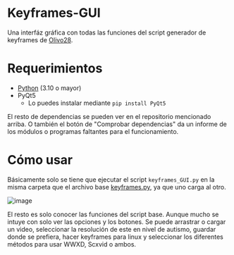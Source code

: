 # Keyframes-GUI
Una interfáz gráfica con todas las funciones del script generador de keyframes de [Olivo28](https://github.com/olivo28/Keyframes).

# Requerimientos
* [Python](https://www.Python.org/downloads) (3.10 o mayor)
* PyQt5
  - Lo puedes instalar mediante `pip install PyQt5`
 
El resto de dependencias se pueden ver en el repositorio mencionado arriba. O también el botón de "Comprobar dependencias" da un informe de los módulos o programas faltantes para el funcionamiento.

 # Cómo usar
Básicamente solo se tiene que ejecutar el script `keyframes_GUI.py` en la misma carpeta que el archivo base [keyframes.py](https://github.com/olivo28/Keyframes/blob/main/keyframes.py), ya que uno carga al otro. 

![image](https://github.com/RcUchiha/Keyframes-GUI/assets/16442041/991357bc-8467-4698-9f5a-8e3e8292d30a)

El resto es solo conocer las funciones del script base. Aunque mucho se intuye con solo ver las opciones y los botones. Se puede arrastrar o cargar un video, seleccionar la resolución de este en nivel de autismo, guardar donde se prefiera, hacer keyframes para linux y seleccionar los diferentes métodos para usar WWXD, Scxvid o ambos. 

